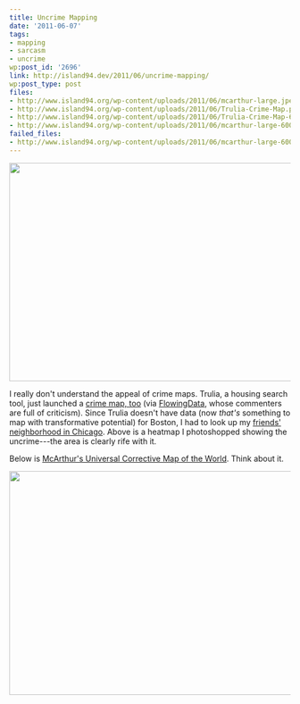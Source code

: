 ```yaml
---
title: Uncrime Mapping
date: '2011-06-07'
tags:
- mapping
- sarcasm
- uncrime
wp:post_id: '2696'
link: http://island94.dev/2011/06/uncrime-mapping/
wp:post_type: post
files:
- http://www.island94.org/wp-content/uploads/2011/06/mcarthur-large.jpeg
- http://www.island94.org/wp-content/uploads/2011/06/Trulia-Crime-Map.png
- http://www.island94.org/wp-content/uploads/2011/06/Trulia-Crime-Map-600x391.png
- http://www.island94.org/wp-content/uploads/2011/06/mcarthur-large-600x401.jpg
failed_files:
- http://www.island94.org/wp-content/uploads/2011/06/mcarthur-large-600x401.jpg
---
```


<a href="http://www.island94.org/wp-content/uploads/2011/06/mcarthur-large.jpeg">
</a><a href="http://www.island94.org/wp-content/uploads/2011/06/Trulia-Crime-Map.png"><img class="aligncenter size-medium wp-image-2697" title="Trulia Crime Map" src="http://www.island94.org/wp-content/uploads/2011/06/Trulia-Crime-Map-600x391.png" alt="" width="600" height="391" /></a>

I really don't understand the appeal of crime maps. Trulia, a housing search tool, just launched a <a href="http://www.trulia.com/crime/">crime map, too</a> (via <a href="http://flowingdata.com/2011/06/02/trulia-crime-map-helps-you-find-safe-living-places/">FlowingData</a>, whose commenters are full of criticism). Since Trulia doesn't have data (now <em>that's </em>something to map with transformative potential) for Boston, I had to look up my <a href="http://www.trulia.com/crime/#!cook-il/15/41.90543,-87.68471/Chicago,IL,Humboldt_Park/">friends' neighborhood in Chicago</a>. Above is a heatmap I photoshopped showing the uncrime---the area is clearly rife with it.

Below is <a href="http://www.odt.org/southupmaps.htm">McArthur's Universal Corrective Map of the World</a>. Think about it.

<a href="http://www.island94.org/wp-content/uploads/2011/06/mcarthur-large.jpeg"><img title="mcarthur-large" src="http://www.island94.org/wp-content/uploads/2011/06/mcarthur-large-600x401.jpg" alt="" width="600" height="401" /></a>
